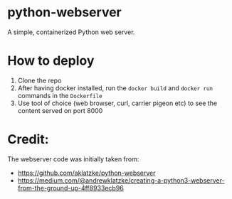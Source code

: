 # python-webserver
A simple, containerized Python web server.

# How to deploy
1. Clone the repo
2. After having docker installed, run the `docker build` and `docker run` commands in the `Dockerfile`
3. Use tool of choice (web browser, curl, carrier pigeon etc) to see the content served on port 8000

# Credit:
The webserver code was initially taken from:
* https://github.com/aklatzke/python-webserver
* https://medium.com/@andrewklatzke/creating-a-python3-webserver-from-the-ground-up-4ff8933ecb96

